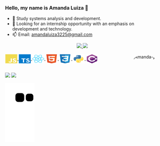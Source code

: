 ### Hello, my name is Amanda Luiza 👋




- 🌱 Study systems analysis and development.
- 💬 Looking for an internship opportunity with an emphasis on development and technology.
- 📫 Email: amandaluiza3225@gmail.com

<div align="center">
  <a href="https://github.com/AmandaLuiza">
  <img height="180em" src="https://github-readme-stats.vercel.app/api?username=amandaluiza&show_icons=true&theme=dracula&include_all_commits=true&count_private=true"/>
  <img height="180em" src="https://github-readme-stats.vercel.app/api/top-langs/?username=amandaluiza&layout=compact&langs_count=7&theme=dracula"/>
</div>
<div style="display: inline_block"><br>
  <img align="center" alt="Amanda-Js" height="30" width="40" src="https://raw.githubusercontent.com/devicons/devicon/master/icons/javascript/javascript-plain.svg">
  <img align="center" alt="Amanda-Ts" height="30" width="40" src="https://raw.githubusercontent.com/devicons/devicon/master/icons/typescript/typescript-plain.svg">
  <img align="center" alt="Amanda-React" height="30" width="40" src="https://raw.githubusercontent.com/devicons/devicon/master/icons/react/react-original.svg">
  <img align="center" alt="Amanda-HTML" height="30" width="40" src="https://raw.githubusercontent.com/devicons/devicon/master/icons/html5/html5-original.svg">
  <img align="center" alt="Amanda-CSS" height="30" width="40" src="https://raw.githubusercontent.com/devicons/devicon/master/icons/css3/css3-original.svg">
  <img align="center" alt="Amanda-Python" height="30" width="40" src="https://raw.githubusercontent.com/devicons/devicon/master/icons/python/python-original.svg">
  <img align="center" alt="Amanda-Csharp" height="30" width="40" src="https://raw.githubusercontent.com/devicons/devicon/master/icons/csharp/csharp-original.svg">
  <img align="right" alt="Amanda-pic" height="150" style="border-radius:50px;" src="https://scontent.fcpq3-1.fna.fbcdn.net/v/t39.30808-6/272074523_2438455062957673_3243697016627499302_n.jpg?_nc_cat=100&ccb=1-5&_nc_sid=730e14&_nc_ohc=00HvJxnbWPAAX-m3zoM&_nc_ht=scontent.fcpq3-1.fna&oh=00_AT_WV6b4Y_TF-t5vT-PRem4TBDyDs74sJPtWQNxNu8qd4g&oe=61F5D033">
</div>
  
  ##
 
<div> 
  <a href="https://instagram.com/luizaamanda57" target="_blank"><img src="https://img.shields.io/badge/-Instagram-%23E4405F?style=for-the-badge&logo=instagram&logoColor=white" target="_blank"></a>
  <a href="https://www.linkedin.com/in/amanda-luiza-4a68b2158" target="_blank"><img src="https://img.shields.io/badge/-LinkedIn-%230077B5?style=for-the-badge&logo=linkedin&logoColor=white" target="_blank"></a> 
 
  ![Snake animation](https://github.com/rafaballerini/rafaballerini/blob/output/github-contribution-grid-snake.svg)
 
</div>

